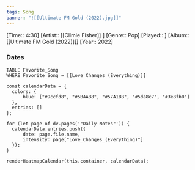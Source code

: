 ```yaml
---
tags: Song  
banner: "![[Ultimate FM Gold (2022).jpg]]"
---
```

[Time:: 4:30]
[Artist:: [[Climie Fisher]] ]
[Genre:: Pop]
[Played:: ]
[Album:: [[Ultimate FM Gold (2022)]]]
[Year:: 2022]
### Dates
````dataview
TABLE Favorite_Song
WHERE Favorite_Song = [[Love Changes (Everything)]]
````
  ```dataviewjs
const calendarData = { 
	colors: { 
		blue: ["#9ccfd8", "#5BAAB8", "#57A1BB", "#5da8c7", "#3e8fb0"] 
	}, 
	entries: [] 
}; 

for (let page of dv.pages('"Daily Notes"')) { 
	calendarData.entries.push({ 
		date: page.file.name, 
		intensity: page["Love_Changes_(Everything)"]
	}); 
} 

renderHeatmapCalendar(this.container, calendarData);
```
